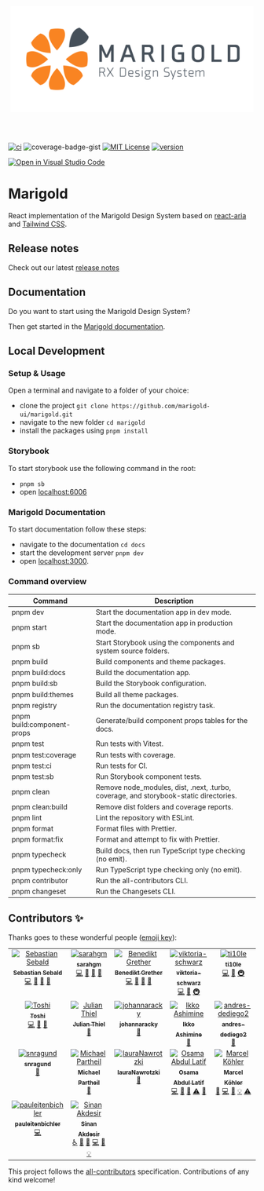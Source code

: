 <p align="center"> 
  <img width="494" align="center" alt="type_logo" src="https://raw.githubusercontent.com/marigold-ui/marigold/45a5ac5c3ef740a5698958f2a3244743ef9b3338/Marigold-Logo.svg">
</p>
<br>
<br>

[![ci][ci-badge]][ci] ![coverage-badge-gist] [![MIT License][license-badge]][license] [![version][version-badge]][package]

[![Open in Visual Studio Code](https://shields.io/badge/-Open%20in%20Visual%20Studio%20Code-blue?logo=visualstudiocode&style=for-the-badge)](https://open.vscode.dev/marigold-ui/marigold)

# Marigold

React implementation of the Marigold Design System based on [react-aria](https://react-spectrum.adobe.com/react-aria/) and [Tailwind CSS](https://tailwindcss.com/).

## Release notes

Check out our latest [release notes](https://www.marigold-ui.io/releases/overview)

## Documentation

Do you want to start using the Marigold Design System?

Then get started in the [Marigold documentation](https://www.marigold-ui.io/getting-started/installation).

## Local Development

### Setup & Usage

Open a terminal and navigate to a folder of your choice:

- clone the project `git clone https://github.com/marigold-ui/marigold.git`
- navigate to the new folder `cd marigold`
- install the packages using `pnpm install`

### Storybook

To start storybook use the following command in the root:

- `pnpm sb`
- open [localhost:6006](http://localhost:6006)

### Marigold Documentation

To start documentation follow these steps:

- navigate to the documentation `cd docs`
- start the development server `pnpm dev`
- open [localhost:3000](http://localhost:3000).

### Command overview

| Command                    | Description                                                                           |
| -------------------------- | ------------------------------------------------------------------------------------- |
| pnpm dev                   | Start the documentation app in dev mode.                                              |
| pnpm start                 | Start the documentation app in production mode.                                       |
| pnpm sb                    | Start Storybook using the components and system source folders.                       |
| pnpm build                 | Build components and theme packages.                                                  |
| pnpm build:docs            | Build the documentation app.                                                          |
| pnpm build:sb              | Build the Storybook configuration.                                                    |
| pnpm build:themes          | Build all theme packages.                                                             |
| pnpm registry              | Run the documentation registry task.                                                  |
| pnpm build:component-props | Generate/build component props tables for the docs.                                   |
| pnpm test                  | Run tests with Vitest.                                                                |
| pnpm test:coverage         | Run tests with coverage.                                                              |
| pnpm test:ci               | Run tests for CI.                                                                     |
| pnpm test:sb               | Run Storybook component tests.                                                        |
| pnpm clean                 | Remove node_modules, dist, .next, .turbo, coverage, and storybook-static directories. |
| pnpm clean:build           | Remove dist folders and coverage reports.                                             |
| pnpm lint                  | Lint the repository with ESLint.                                                      |
| pnpm format                | Format files with Prettier.                                                           |
| pnpm format:fix            | Format and attempt to fix with Prettier.                                              |
| pnpm typecheck             | Build docs, then run TypeScript type checking (no emit).                              |
| pnpm typecheck:only        | Run TypeScript type checking only (no emit).                                          |
| pnpm contributor           | Run the all-contributors CLI.                                                         |
| pnpm changeset             | Run the Changesets CLI.                                                               |

## Contributors ✨

Thanks goes to these wonderful people ([emoji key](https://allcontributors.org/docs/en/emoji-key)):

<!-- ALL-CONTRIBUTORS-LIST:START - Do not remove or modify this section -->
<!-- prettier-ignore-start -->
<!-- markdownlint-disable -->
<table>
  <tbody>
    <tr>
      <td align="center" valign="top" width="20%"><a href="https://github.com/sebald"><img src="https://avatars3.githubusercontent.com/u/985701?v=4?s=120" width="120px;" alt="Sebastian Sebald"/><br /><sub><b>Sebastian Sebald</b></sub></a><br /><a href="https://github.com/marigold-ui/marigold/commits?author=sebald" title="Code">💻</a> <a href="#design-sebald" title="Design">🎨</a> <a href="https://github.com/marigold-ui/marigold/commits?author=sebald" title="Documentation">📖</a> <a href="https://github.com/marigold-ui/marigold/pulls?q=is%3Apr+reviewed-by%3Asebald" title="Reviewed Pull Requests">👀</a></td>
      <td align="center" valign="top" width="20%"><a href="https://github.com/sarahgm"><img src="https://avatars.githubusercontent.com/u/38324334?v=4?s=120" width="120px;" alt="sarahgm"/><br /><sub><b>sarahgm</b></sub></a><br /><a href="https://github.com/marigold-ui/marigold/commits?author=sarahgm" title="Code">💻</a> <a href="#design-sarahgm" title="Design">🎨</a> <a href="https://github.com/marigold-ui/marigold/commits?author=sarahgm" title="Documentation">📖</a> <a href="https://github.com/marigold-ui/marigold/pulls?q=is%3Apr+reviewed-by%3Asarahgm" title="Reviewed Pull Requests">👀</a></td>
      <td align="center" valign="top" width="20%"><a href="http://benediktgrether.de"><img src="https://avatars.githubusercontent.com/u/27921741?v=4?s=120" width="120px;" alt="Benedikt Grether"/><br /><sub><b>Benedikt Grether</b></sub></a><br /><a href="https://github.com/marigold-ui/marigold/commits?author=benediktgrether" title="Code">💻</a> <a href="#design-benediktgrether" title="Design">🎨</a> <a href="https://github.com/marigold-ui/marigold/commits?author=benediktgrether" title="Documentation">📖</a> <a href="https://github.com/marigold-ui/marigold/pulls?q=is%3Apr+reviewed-by%3Abenediktgrether" title="Reviewed Pull Requests">👀</a></td>
      <td align="center" valign="top" width="20%"><a href="https://github.com/viktoria-schwarz"><img src="https://avatars1.githubusercontent.com/u/59830437?v=4?s=120" width="120px;" alt="viktoria-schwarz"/><br /><sub><b>viktoria-schwarz</b></sub></a><br /><a href="https://github.com/marigold-ui/marigold/commits?author=viktoria-schwarz" title="Code">💻</a> <a href="https://github.com/marigold-ui/marigold/commits?author=viktoria-schwarz" title="Documentation">📖</a> <a href="#infra-viktoria-schwarz" title="Infrastructure (Hosting, Build-Tools, etc)">🚇</a></td>
      <td align="center" valign="top" width="20%"><a href="https://github.com/ti10le"><img src="https://avatars2.githubusercontent.com/u/59875255?v=4?s=120" width="120px;" alt="ti10le"/><br /><sub><b>ti10le</b></sub></a><br /><a href="https://github.com/marigold-ui/marigold/commits?author=ti10le" title="Code">💻</a> <a href="https://github.com/marigold-ui/marigold/commits?author=ti10le" title="Documentation">📖</a> <a href="#infra-ti10le" title="Infrastructure (Hosting, Build-Tools, etc)">🚇</a></td>
    </tr>
    <tr>
      <td align="center" valign="top" width="20%"><a href="http://toshibot.com"><img src="https://avatars3.githubusercontent.com/u/6447213?v=4?s=120" width="120px;" alt="Toshi"/><br /><sub><b>Toshi</b></sub></a><br /><a href="https://github.com/marigold-ui/marigold/commits?author=Toshibot" title="Code">💻</a> <a href="https://github.com/marigold-ui/marigold/commits?author=Toshibot" title="Documentation">📖</a> <a href="#design-Toshibot" title="Design">🎨</a></td>
      <td align="center" valign="top" width="20%"><a href="https://github.com/julianthiel"><img src="https://avatars1.githubusercontent.com/u/59880423?v=4?s=120" width="120px;" alt="Julian Thiel"/><br /><sub><b>Julian Thiel</b></sub></a><br /><a href="https://github.com/marigold-ui/marigold/commits?author=julianthiel" title="Documentation">📖</a></td>
      <td align="center" valign="top" width="20%"><a href="https://github.com/johannaracky"><img src="https://avatars.githubusercontent.com/u/86712740?v=4?s=120" width="120px;" alt="johannaracky"/><br /><sub><b>johannaracky</b></sub></a><br /><a href="https://github.com/marigold-ui/marigold/commits?author=johannaracky" title="Documentation">📖</a></td>
      <td align="center" valign="top" width="20%"><a href="https://bandism.net/"><img src="https://avatars.githubusercontent.com/u/22633385?v=4?s=120" width="120px;" alt="Ikko Ashimine"/><br /><sub><b>Ikko Ashimine</b></sub></a><br /><a href="https://github.com/marigold-ui/marigold/commits?author=eltociear" title="Documentation">📖</a></td>
      <td align="center" valign="top" width="20%"><a href="https://github.com/andres-dediego2"><img src="https://avatars.githubusercontent.com/u/34473133?v=4?s=120" width="120px;" alt="andres-dediego2"/><br /><sub><b>andres-dediego2</b></sub></a><br /><a href="#design-andres-dediego2" title="Design">🎨</a></td>
    </tr>
    <tr>
      <td align="center" valign="top" width="20%"><a href="https://github.com/snragund"><img src="https://avatars.githubusercontent.com/u/62615094?v=4?s=120" width="120px;" alt="snragund"/><br /><sub><b>snragund</b></sub></a><br /><a href="https://github.com/marigold-ui/marigold/commits?author=snragund" title="Documentation">📖</a></td>
      <td align="center" valign="top" width="20%"><a href="https://github.com/michael-p"><img src="https://avatars.githubusercontent.com/u/531872?v=4?s=120" width="120px;" alt="Michael Partheil"/><br /><sub><b>Michael Partheil</b></sub></a><br /><a href="#ideas-michael-p" title="Ideas, Planning, & Feedback">🤔</a></td>
      <td align="center" valign="top" width="20%"><a href="https://github.com/lauraNawrotzki"><img src="https://avatars.githubusercontent.com/u/104084537?v=4?s=120" width="120px;" alt="lauraNawrotzki"/><br /><sub><b>lauraNawrotzki</b></sub></a><br /><a href="#ideas-lauraNawrotzki" title="Ideas, Planning, & Feedback">🤔</a></td>
      <td align="center" valign="top" width="20%"><a href="https://osama-abdellatef.vercel.app/"><img src="https://avatars.githubusercontent.com/u/62595605?v=4?s=120" width="120px;" alt="Osama Abdul Latif "/><br /><sub><b>Osama Abdul Latif </b></sub></a><br /><a href="https://github.com/marigold-ui/marigold/commits?author=OsamaAbdellateef" title="Code">💻</a> <a href="#design-OsamaAbdellateef" title="Design">🎨</a> <a href="#maintenance-OsamaAbdellateef" title="Maintenance">🚧</a> <a href="https://github.com/marigold-ui/marigold/commits?author=OsamaAbdellateef" title="Tests">⚠️</a> <a href="https://github.com/marigold-ui/marigold/commits?author=OsamaAbdellateef" title="Documentation">📖</a></td>
      <td align="center" valign="top" width="20%"><a href="https://github.com/aromko"><img src="https://avatars.githubusercontent.com/u/77496890?v=4?s=120" width="120px;" alt="Marcel Köhler"/><br /><sub><b>Marcel Köhler</b></sub></a><br /><a href="https://github.com/marigold-ui/marigold/commits?author=aromko" title="Documentation">📖</a> <a href="https://github.com/marigold-ui/marigold/commits?author=aromko" title="Code">💻</a> <a href="#design-aromko" title="Design">🎨</a> <a href="#example-aromko" title="Examples">💡</a> <a href="https://github.com/marigold-ui/marigold/commits?author=aromko" title="Tests">⚠️</a></td>
    </tr>
    <tr>
      <td align="center" valign="top" width="20%"><a href="https://github.com/pauleitenbichler"><img src="https://avatars.githubusercontent.com/u/94551682?v=4?s=120" width="120px;" alt="pauleitenbichler"/><br /><sub><b>pauleitenbichler</b></sub></a><br /><a href="https://github.com/marigold-ui/marigold/commits?author=pauleitenbichler" title="Code">💻</a></td>
      <td align="center" valign="top" width="20%"><a href="https://github.com/sinan-rsvx"><img src="https://avatars.githubusercontent.com/u/159138340?v=4?s=120" width="120px;" alt="Sinan Akdesir"/><br /><sub><b>Sinan Akdesir</b></sub></a><br /><a href="#a11y-sinan-rsvx" title="Accessibility">️️️️♿️</a> <a href="#blog-sinan-rsvx" title="Blogposts">📝</a> <a href="https://github.com/marigold-ui/marigold/issues?q=author%3Asinan-rsvx" title="Bug reports">🐛</a> <a href="https://github.com/marigold-ui/marigold/commits?author=sinan-rsvx" title="Code">💻</a> <a href="https://github.com/marigold-ui/marigold/commits?author=sinan-rsvx" title="Documentation">📖</a> <a href="#example-sinan-rsvx" title="Examples">💡</a></td>
    </tr>
  </tbody>
</table>

<!-- markdownlint-restore -->
<!-- prettier-ignore-end -->

<!-- ALL-CONTRIBUTORS-LIST:END -->

This project follows the [all-contributors](https://github.com/all-contributors/all-contributors) specification. Contributions of any kind welcome!

<!-- LINKS + BADGES -->

[ci]: https://github.com/marigold-ui/marigold/actions/workflows/build.yml
[ci-badge]: https://github.com/marigold-ui/marigold/actions/workflows/build.yml/badge.svg
[license]: https://github.com/marigold-ui/marigold/blob/master/LICENSE
[license-badge]: https://img.shields.io/github/license/marigold-ui/marigold?style=flat-square
[package]: https://www.npmjs.com/package/@marigold/components
[version-badge]: https://img.shields.io/npm/v/@marigold/components?style=flat-square
[coverage-badge-gist]: https://img.shields.io/endpoint?url=https%3A%2F%2Fgist.githubusercontent.com%2Faromko%2F8c5471b20c94ae2845addb4336e80919%2Fraw%2Fvitest-coverage-badge.json&style=flat-square&label=Vitest&style=flat-square&logo=vitest&logoColor=white
